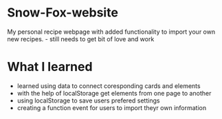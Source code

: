﻿# Snow-Fox-website
My personal recipe webpage with added functionality to import your own new recipes. - still needs to get bit of love and work

# What I learned
- learned using data to connect coresponding cards and elements
- with the help of localStorage get elements from one page to another
- using localStorage to save users prefered settings
- creating a function event for users to import theyr own information
